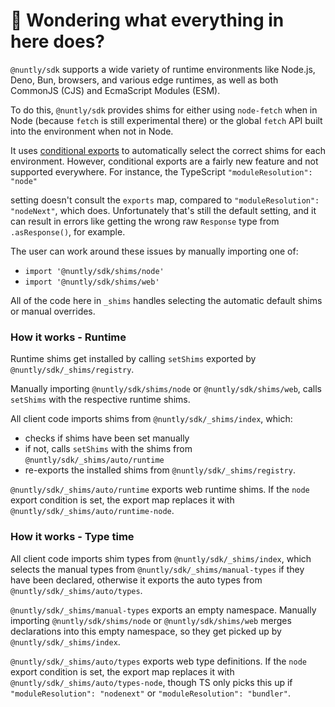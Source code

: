 # 👋 Wondering what everything in here does?

`@nuntly/sdk` supports a wide variety of runtime environments like Node.js, Deno, Bun, browsers, and various
edge runtimes, as well as both CommonJS (CJS) and EcmaScript Modules (ESM).

To do this, `@nuntly/sdk` provides shims for either using `node-fetch` when in Node (because `fetch` is still experimental there) or the global `fetch` API built into the environment when not in Node.

It uses [conditional exports](https://nodejs.org/api/packages.html#conditional-exports) to
automatically select the correct shims for each environment. However, conditional exports are a fairly new
feature and not supported everywhere. For instance, the TypeScript `"moduleResolution": "node"`

setting doesn't consult the `exports` map, compared to `"moduleResolution": "nodeNext"`, which does.
Unfortunately that's still the default setting, and it can result in errors like
getting the wrong raw `Response` type from `.asResponse()`, for example.

The user can work around these issues by manually importing one of:

- `import '@nuntly/sdk/shims/node'`
- `import '@nuntly/sdk/shims/web'`

All of the code here in `_shims` handles selecting the automatic default shims or manual overrides.

### How it works - Runtime

Runtime shims get installed by calling `setShims` exported by `@nuntly/sdk/_shims/registry`.

Manually importing `@nuntly/sdk/shims/node` or `@nuntly/sdk/shims/web`, calls `setShims` with the respective runtime shims.

All client code imports shims from `@nuntly/sdk/_shims/index`, which:

- checks if shims have been set manually
- if not, calls `setShims` with the shims from `@nuntly/sdk/_shims/auto/runtime`
- re-exports the installed shims from `@nuntly/sdk/_shims/registry`.

`@nuntly/sdk/_shims/auto/runtime` exports web runtime shims.
If the `node` export condition is set, the export map replaces it with `@nuntly/sdk/_shims/auto/runtime-node`.

### How it works - Type time

All client code imports shim types from `@nuntly/sdk/_shims/index`, which selects the manual types from `@nuntly/sdk/_shims/manual-types` if they have been declared, otherwise it exports the auto types from `@nuntly/sdk/_shims/auto/types`.

`@nuntly/sdk/_shims/manual-types` exports an empty namespace.
Manually importing `@nuntly/sdk/shims/node` or `@nuntly/sdk/shims/web` merges declarations into this empty namespace, so they get picked up by `@nuntly/sdk/_shims/index`.

`@nuntly/sdk/_shims/auto/types` exports web type definitions.
If the `node` export condition is set, the export map replaces it with `@nuntly/sdk/_shims/auto/types-node`, though TS only picks this up if `"moduleResolution": "nodenext"` or `"moduleResolution": "bundler"`.
